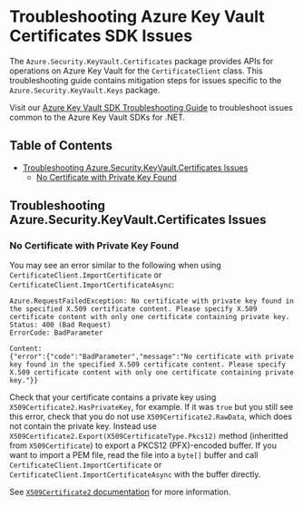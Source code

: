# Troubleshooting Azure Key Vault Certificates SDK Issues

The `Azure.Security.KeyVault.Certificates` package provides APIs for operations on Azure Key Vault for the
`CertificateClient` class. This troubleshooting guide contains mitigation steps for issues specific to the
`Azure.Security.KeyVault.Keys` package.

Visit our [Azure Key Vault SDK Troubleshooting Guide](https://github.com/Azure/azure-sdk-for-net/blob/main/sdk/keyvault/TROUBLESHOOTING.md)
to troubleshoot issues common to the Azure Key Vault SDKs for .NET.

## Table of Contents

* [Troubleshooting Azure.Security.KeyVault.Certificates Issues](#troubleshooting-azure.security.keyvault.certificates-issues)
  * [No Certificate with Private Key Found](#no-certificate-with-private-key-found)

## Troubleshooting Azure.Security.KeyVault.Certificates Issues

### No Certificate with Private Key Found

You may see an error similar to the following when using `CertificateClient.ImportCertificate` or
`CertificateClient.ImportCertificateAsync`:

```text
Azure.RequestFailedException: No certificate with private key found in the specified X.509 certificate content. Please specify X.509 certificate content with only one certificate containing private key.
Status: 400 (Bad Request)
ErrorCode: BadParameter

Content:
{"error":{"code":"BadParameter","message":"No certificate with private key found in the specified X.509 certificate content. Please specify X.509 certificate content with only one certificate containing private key."}}

```

Check that your certificate contains a private key using `X509Certificate2.HasPrivateKey`, for example. If it was `true`
but you still see this error, check that you do not use `X509Certificate2.RawData`, which does not contain the
private key. Instead use `X509Certificate2.Export(X509CertificateType.Pkcs12)` method (inheritted from `X509Certificate`)
to export a PKCS12 (PFX)-encoded buffer. If you want to import a PEM file, read the file into a `byte[]` buffer and call
`CertificateClient.ImportCertificate` or `CertificateClient.ImportCertificateAsync` with the buffer directly.

See [`X509Certificate2` documentation](https://docs.microsoft.com/dotnet/api/system.security.cryptography.x509certificates.x509certificate2)
for more information.
